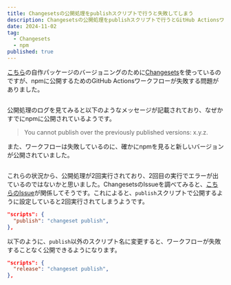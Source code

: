 ```yaml
---
title: Changesetsの公開処理をpublishスクリプトで行うと失敗してしまう
description: Changesetsの公開処理をpublishスクリプトで行うとGitHub Actionsワークフローが失敗してしまう問題について解決策を記載しています。
date: 2024-11-02
tag:
  - Changesets
  - npm
published: true
---
```


[こちら](https://github.com/neoki07/prettier-plugin-astro-organize-imports)の自作パッケージのバージョニングのために[Changesets](https://github.com/changesets/changesets)を使っているのですが、npmに公開するためのGitHub Actionsワークフローが失敗する問題がありました。

<div align="center" style={{ marginTop: "1rem" }}>
  <img src="/images/changesets-publish/workflow-failed.png" alt="" />
</div>

公開処理のログを見てみると以下のようなメッセージが記載されており、なぜかすでにnpmに公開されているようです。
> You cannot publish over the previously published versions: x.y.z. 

また、ワークフローは失敗しているのに、確かにnpmを見ると新しいバージョンが公開されていました。

<div align="center" style={{ marginTop: "1rem" }}>
  <img src="/images/changesets-publish/npm.png" alt="" />
</div>

これらの状況から、公開処理が2回実行されており、2回目の実行でエラーが出ているのではないかと思いました。ChangesetsのIssueを調べてみると、[こちらのIssue](https://github.com/changesets/changesets/issues/964)が関係してそうです。これによると、`publish`スクリプトで公開するように設定していると2回実行されてしまうようです。

```json
"scripts": {
  "publish": "changeset publish",
},
```

以下のように、`publish`以外のスクリプト名に変更すると、ワークフローが失敗することなく公開できるようになります。

```json
"scripts": {
  "release": "changeset publish",
},
```
